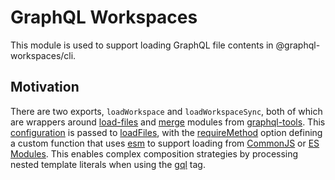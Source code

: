 # GraphQL Workspaces

This module is used to support loading GraphQL file contents in @graphql-workspaces/cli.

## Motivation

There are two exports, `loadWorkspace` and `loadWorkspaceSync`, both of which are wrappers around [load-files](https://www.graphql-tools.com/docs/api/modules/load-files) and [merge](https://www.graphql-tools.com/docs/api/modules/merge#mergetypedefs) modules from [graphql-tools](https://www.graphql-tools.com/docs/schema-merging#merging-type-definitions). This [configuration](https://github.com/michaeldgraham/graphql-workspaces/blob/main/packages/load/src/options.js) is passed to [loadFiles](https://www.graphql-tools.com/docs/api/modules/load-files#loadfiles), with the [requireMethod](https://www.graphql-tools.com/docs/api/interfaces/load_files_src.loadfilesoptions#requiremethod) option defining a custom function that uses [esm](https://www.npmjs.com/package/esm) to support loading from [CommonJS](https://nodejs.org/docs/latest/api/modules.html) or [ES Modules](https://developer.mozilla.org/en-US/docs/Web/JavaScript/Guide/Modules). This enables complex composition strategies by processing nested template literals when using the [gql](https://www.npmjs.com/package/graphql-tag) tag.
